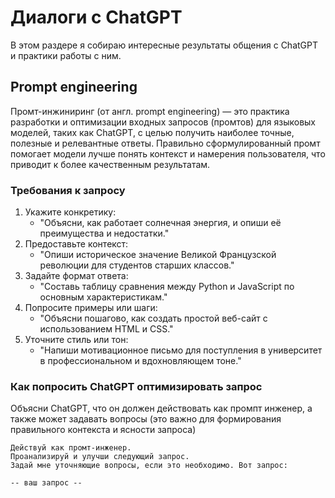 # Диалоги с ChatGPT

В этом раздере я собираю интересные результаты общения с ChatGPT и практики работы с ним.

## Prompt engineering

Промт-инжиниринг (от англ. prompt engineering) — это практика разработки и оптимизации входных запросов (промтов) для языковых моделей, таких как ChatGPT, с целью получить наиболее точные, полезные и релевантные ответы. Правильно сформулированный промт помогает модели лучше понять контекст и намерения пользователя, что приводит к более качественным результатам.

### Требования к запросу

1. Укажите конкретику:
    - "Объясни, как работает солнечная энергия, и опиши её преимущества и недостатки."
2. Предоставьте контекст:
   - "Опиши историческое значение Великой Французской революции для студентов старших классов."
3. Задайте формат ответа:
   - "Составь таблицу сравнения между Python и JavaScript по основным характеристикам."
4. Попросите примеры или шаги:
    - "Объясни пошагово, как создать простой веб-сайт с использованием HTML и CSS."
5. Уточните стиль или тон:
    - "Напиши мотивационное письмо для поступления в университет в профессиональном и вдохновляющем тоне."



### Как попросить ChatGPT оптимизировать запрос

Объясни ChatGPT, что он должен действовать как промпт инженер, а также может задавать  вопросы (это важно для формирования правильного контекста и ясности запроса)

```
Действуй как промт-инженер. 
Проанализируй и улучши следующий запрос. 
Задай мне уточняющие вопросы, если это необходимо. Вот запрос:

-- ваш запрос --
```